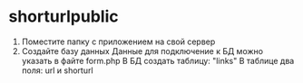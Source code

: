 # shorturlpublic

1. Поместите папку с приложением на свой сервер
2. Создайте базу данных
      Данные для подключение к БД можно указать в файте form.php
      В БД создать таблицу: "links"
      В таблице два поля: url и shorturl
